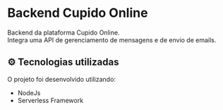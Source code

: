 # Backend Cupido Online

Backend da plataforma Cupido Online.  
Integra uma API de gerenciamento de mensagens e de envio de emails.

## ⚙️ Tecnologias utilizadas

O projeto foi desenvolvido utilizando:

- NodeJs
- Serverless Framework
